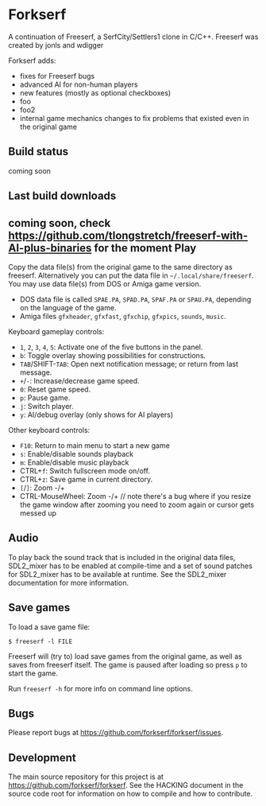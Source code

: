 Forkserf
========

A continuation of Freeserf, a SerfCity/Settlers1 clone in C/C++.  Freeserf was created by jonls and wdigger

Forkserf adds:
- fixes for Freeserf bugs
- advanced AI for non-human players
- new features (mostly as optional checkboxes)
-  foo
-  foo2
- internal game mechanics changes to fix problems that existed even in the original game

Build status
------------
coming soon

Last build downloads
--------------------
coming soon, check https://github.com/tlongstretch/freeserf-with-AI-plus-binaries for the moment
Play
------
Copy the data file(s) from the original game to the same directory as freeserf. Alternatively you can put the data file in `~/.local/share/freeserf`. You may use data file(s) from DOS or Amiga game version.

* DOS data file is called `SPAE.PA`, `SPAD.PA`, `SPAF.PA` or `SPAU.PA`, depending on the language of the game.
* Amiga files `gfxheader`, `gfxfast`, `gfxchip`, `gfxpics`, `sounds`, `music`.

Keyboard gameplay controls:

* `1`, `2`, `3`, `4`, `5`: Activate one of the five buttons in the panel.
* `b`: Toggle overlay showing possibilities for constructions.
* `TAB`/SHIFT-`TAB`: Open next notification message; or return from last message.
* `+`/`-`: Increase/decrease game speed.
* `0`: Reset game speed.
* `p`: Pause game.
* `j`: Switch player.
* `y`: AI/debug overlay (only shows for AI players)

Other keyboard controls:

* `F10`: Return to main menu to start a new game
* `s`: Enable/disable sounds playback
* `m`: Enable/disable music playback
* CTRL+`f`: Switch fullscreen mode on/off.
* CTRL+`z`: Save game in current directory.
* `[`/`]`: Zoom -/+
* CTRL-MouseWheel: Zoom -/+     // note there's a bug where if you resize the game window after zooming you need to zoom again or cursor gets messed up


Audio
-----

To play back the sound track that is included in the original data files,
SDL2_mixer has to be enabled at compile-time and a set of sound patches
for SDL2_mixer has to be available at runtime. See the SDL2_mixer
documentation for more information.


Save games
----------
To load a save game file:

`$ freeserf -l FILE`

Freeserf will (try to) load save games from the original game, as well as saves from freeserf itself.
The game is paused after loading so press `p` to start the game.

Run `freeserf -h` for more info on command line options.


Bugs
----
Please report bugs at <https://github.com/forkserf/forkserf/issues>.


Development
-----------
The main source repository for this project is at <https://github.com/forkserf/forkserf>. See the HACKING document in the source code root for information on how to compile and how to contribute.

